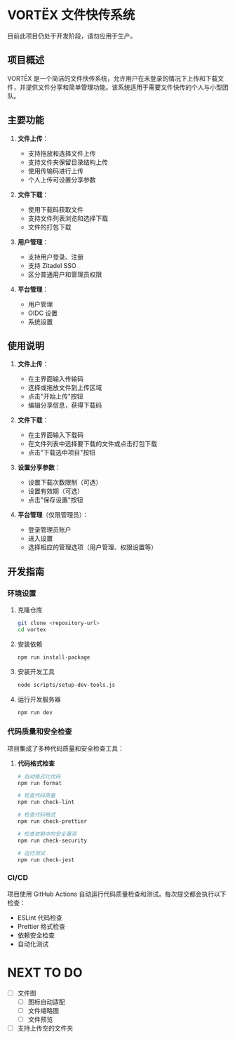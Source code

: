 # VORTËX 文件快传系统

目前此项目仍处于开发阶段，请勿应用于生产。

## 项目概述

VORTËX 是一个简洁的文件快传系统，允许用户在未登录的情况下上传和下载文件，并提供文件分享和简单管理功能。该系统适用于需要文件快传的个人与小型团队。

## 主要功能

1. **文件上传**：

   - 支持拖放和选择文件上传
   - 支持文件夹保留目录结构上传
   - 使用传输码进行上传
   - 个人上传可设置分享参数

2. **文件下载**：

   - 使用下载码获取文件
   - 支持文件列表浏览和选择下载
   - 文件的打包下载

3. **用户管理**：

   - 支持用户登录、注册
   - 支持 Zitadel SSO
   - 区分普通用户和管理员权限

4. **平台管理**：
   - 用户管理
   - OIDC 设置
   - 系统设置

## 使用说明

1. **文件上传**：

   - 在主界面输入传输码
   - 选择或拖放文件到上传区域
   - 点击"开始上传"按钮
   - 编辑分享信息，获得下载码

2. **文件下载**：

   - 在主界面输入下载码
   - 在文件列表中选择要下载的文件或点击打包下载
   - 点击"下载选中项目"按钮

3. **设置分享参数**：

   - 设置下载次数限制（可选）
   - 设置有效期（可选）
   - 点击"保存设置"按钮

4. **平台管理**（仅限管理员）：
   - 登录管理员账户
   - 进入设置
   - 选择相应的管理选项（用户管理、权限设置等）

## 开发指南

### 环境设置

1. 克隆仓库

   ```bash
   git clone <repository-url>
   cd vortex
   ```

2. 安装依赖

   ```bash
   npm run install-package
   ```

3. 安装开发工具

   ```bash
   node scripts/setup-dev-tools.js
   ```

4. 运行开发服务器
   ```bash
   npm run dev
   ```

### 代码质量和安全检查

项目集成了多种代码质量和安全检查工具：

1. **代码格式检查**

   ```bash
   # 自动格式化代码
   npm run format

   # 检查代码质量
   npm run check-lint

   # 检查代码格式
   npm run check-prettier

   # 检查依赖中的安全漏洞
   npm run check-security

   # 运行测试
   npm run check-jest
   ```

### CI/CD

项目使用 GitHub Actions 自动运行代码质量检查和测试。每次提交都会执行以下检查：

- ESLint 代码检查
- Prettier 格式检查
- 依赖安全检查
- 自动化测试

# NEXT TO DO

- [ ] 文件图
  - [ ] 图标自动适配
  - [ ] 文件缩略图
  - [ ] 文件预览
- [ ] 支持上传空的文件夹
